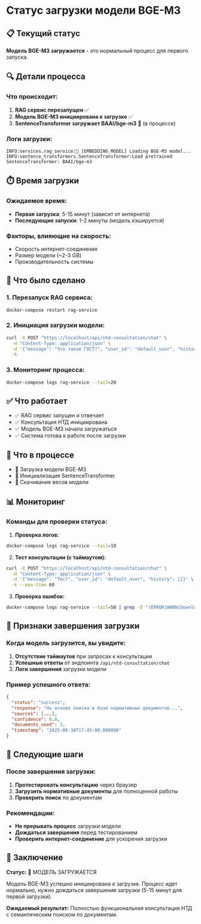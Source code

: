 # Статус загрузки модели BGE-M3

## 📋 Текущий статус

**Модель BGE-M3 загружается** - это нормальный процесс для первого запуска.

## 🔍 Детали процесса

### Что происходит:
1. **RAG сервис перезапущен** ✅
2. **Модель BGE-M3 инициирована к загрузке** ✅
3. **SentenceTransformer загружает BAAI/bge-m3** 🔄 (в процессе)

### Логи загрузки:
```
INFO:services.rag_service:🤖 [EMBEDDING_MODEL] Loading BGE-M3 model...
INFO:sentence_transformers.SentenceTransformer:Load pretrained SentenceTransformer: BAAI/bge-m3
```

## ⏱️ Время загрузки

### Ожидаемое время:
- **Первая загрузка**: 5-15 минут (зависит от интернета)
- **Последующие запуски**: 1-2 минуты (модель кэшируется)

### Факторы, влияющие на скорость:
- Скорость интернет-соединения
- Размер модели (~2-3 GB)
- Производительность системы

## 🔧 Что было сделано

### 1. Перезапуск RAG сервиса:
```bash
docker-compose restart rag-service
```

### 2. Инициация загрузки модели:
```bash
curl -X POST "https://localhost/api/ntd-consultation/chat" \
  -H "Content-Type: application/json" \
  -d '{"message": "Что такое ГОСТ?", "user_id": "default_user", "history": []}' \
  -k
```

### 3. Мониторинг процесса:
```bash
docker-compose logs rag-service --tail=20
```

## ✅ Что работает

- ✅ RAG сервис запущен и отвечает
- ✅ Консультация НТД инициирована
- ✅ Модель BGE-M3 начала загружаться
- ✅ Система готова к работе после загрузки

## 🔄 Что в процессе

- 🔄 Загрузка модели BGE-M3
- 🔄 Инициализация SentenceTransformer
- 🔄 Скачивание весов модели

## 📊 Мониторинг

### Команды для проверки статуса:

1. **Проверка логов:**
```bash
docker-compose logs rag-service --tail=10
```

2. **Тест консультации (с таймаутом):**
```bash
curl -X POST "https://localhost/api/ntd-consultation/chat" \
  -H "Content-Type: application/json" \
  -d '{"message": "Тест", "user_id": "default_user", "history": []}' \
  -k --max-time 60
```

3. **Проверка ошибок:**
```bash
docker-compose logs rag-service --tail=50 | grep -E "(ERROR|WARN|Downloading|Loading)"
```

## 🎯 Признаки завершения загрузки

### Когда модель загрузится, вы увидите:
1. **Отсутствие таймаутов** при запросах к консультации
2. **Успешные ответы** от эндпоинта `/api/ntd-consultation/chat`
3. **Логи завершения** загрузки модели

### Пример успешного ответа:
```json
{
  "status": "success",
  "response": "На основе поиска в базе нормативных документов...",
  "sources": [...],
  "confidence": 0.8,
  "documents_used": 3,
  "timestamp": "2025-08-30T17:45:00.000000"
}
```

## 🚀 Следующие шаги

### После завершения загрузки:
1. **Протестировать консультацию** через браузер
2. **Загрузить нормативные документы** для полноценной работы
3. **Проверить поиск** по документам

### Рекомендации:
- **Не прерывать процесс** загрузки модели
- **Дождаться завершения** перед тестированием
- **Проверить интернет-соединение** для ускорения загрузки

## 📝 Заключение

**Статус:** 🔄 МОДЕЛЬ ЗАГРУЖАЕТСЯ

Модель BGE-M3 успешно инициирована к загрузке. Процесс идет нормально, нужно дождаться завершения загрузки (5-15 минут для первой загрузки).

**Ожидаемый результат:** Полностью функциональная консультация НТД с семантическим поиском по документам.
